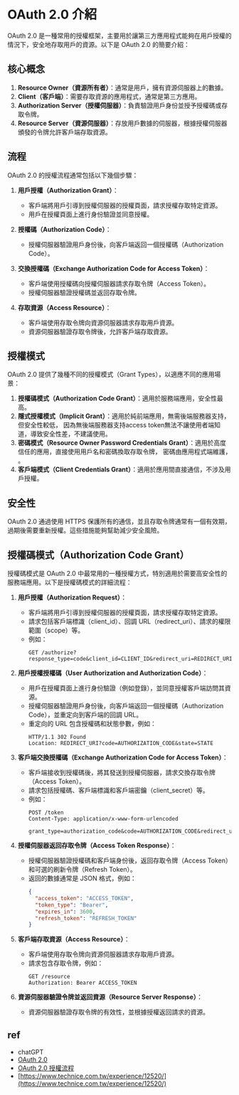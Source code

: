 # OAuth 2.0 介紹

OAuth 2.0 是一種常用的授權框架，主要用於讓第三方應用程式能夠在用戶授權的情況下，安全地存取用戶的資源。以下是 OAuth 2.0 的簡要介紹：

## 核心概念

1. **Resource Owner（資源所有者）**：通常是用戶，擁有資源伺服器上的數據。
2. **Client（客戶端）**：需要存取資源的應用程式，通常是第三方應用。
3. **Authorization Server（授權伺服器）**：負責驗證用戶身份並授予授權碼或存取令牌。
4. **Resource Server（資源伺服器）**：存放用戶數據的伺服器，根據授權伺服器頒發的令牌允許客戶端存取資源。

## 流程

OAuth 2.0 的授權流程通常包括以下幾個步驟：

1. **用戶授權（Authorization Grant）**：
   - 客戶端將用戶引導到授權伺服器的授權頁面，請求授權存取特定資源。
   - 用戶在授權頁面上進行身份驗證並同意授權。

2. **授權碼（Authorization Code）**：
   - 授權伺服器驗證用戶身份後，向客戶端返回一個授權碼（Authorization Code）。

3. **交換授權碼（Exchange Authorization Code for Access Token）**：
   - 客戶端使用授權碼向授權伺服器請求存取令牌（Access Token）。
   - 授權伺服器驗證授權碼並返回存取令牌。

4. **存取資源（Access Resource）**：
   - 客戶端使用存取令牌向資源伺服器請求存取用戶資源。
   - 資源伺服器驗證存取令牌後，允許客戶端存取資源。

## 授權模式

OAuth 2.0 提供了幾種不同的授權模式（Grant Types），以適應不同的應用場景：

1. **授權碼模式（Authorization Code Grant）**：適用於服務端應用，安全性最高。
2. **隱式授權模式（Implicit Grant）**：適用於純前端應用，無需後端服務器支持，但安全性較低， 因為無後端服務器支持access token無法不讓使用者端知道，導致安全性差，不建議使用。
3. **密碼模式（Resource Owner Password Credentials Grant）**：適用於高度信任的應用，直接使用用戶名和密碼換取存取令牌， 密碼由應用程式端維護， 。
4. **客戶端模式（Client Credentials Grant）**：適用於應用間直接通信，不涉及用戶授權。

## 安全性

OAuth 2.0 通過使用 HTTPS 保護所有的通信，並且存取令牌通常有一個有效期，過期後需要重新授權。這些措施能夠幫助減少安全風險。


## 授權碼模式（Authorization Code Grant）

授權碼模式是 OAuth 2.0 中最常用的一種授權方式，特別適用於需要高安全性的服務端應用。以下是授權碼模式的詳細流程：

1. **用戶授權（Authorization Request）**：
   - 客戶端將用戶引導到授權伺服器的授權頁面，請求授權存取特定資源。
   - 請求包括客戶端標識（client_id）、回調 URL（redirect_uri）、請求的權限範圍（scope）等。
   - 例如：
     ```
     GET /authorize?response_type=code&client_id=CLIENT_ID&redirect_uri=REDIRECT_URI&scope=SCOPE&state=STATE
     ```

2. **用戶授權授權碼（User Authorization and Authorization Code）**：
   - 用戶在授權頁面上進行身份驗證（例如登錄），並同意授權客戶端訪問其資源。
   - 授權伺服器驗證用戶身份後，向客戶端返回一個授權碼（Authorization Code），並重定向到客戶端的回調 URL。
   - 重定向的 URL 包含授權碼和狀態參數，例如：
     ```
     HTTP/1.1 302 Found
     Location: REDIRECT_URI?code=AUTHORIZATION_CODE&state=STATE
     ```

3. **客戶端交換授權碼（Exchange Authorization Code for Access Token）**：
   - 客戶端接收到授權碼後，將其發送到授權伺服器，請求交換存取令牌（Access Token）。
   - 請求包括授權碼、客戶端標識和客戶端密鑰（client_secret）等。
   - 例如：
     ```
     POST /token
     Content-Type: application/x-www-form-urlencoded
     
     grant_type=authorization_code&code=AUTHORIZATION_CODE&redirect_uri=REDIRECT_URI&client_id=CLIENT_ID&client_secret=CLIENT_SECRET
     ```

4. **授權伺服器返回存取令牌（Access Token Response）**：
   - 授權伺服器驗證授權碼和客戶端身份後，返回存取令牌（Access Token）和可選的刷新令牌（Refresh Token）。
   - 返回的數據通常是 JSON 格式，例如：
     ```json
     {
       "access_token": "ACCESS_TOKEN",
       "token_type": "Bearer",
       "expires_in": 3600,
       "refresh_token": "REFRESH_TOKEN"
     }
     ```

5. **客戶端存取資源（Access Resource）**：
   - 客戶端使用存取令牌向資源伺服器請求存取用戶資源。
   - 請求包含存取令牌，例如：
     ```
     GET /resource
     Authorization: Bearer ACCESS_TOKEN
     ```

6. **資源伺服器驗證令牌並返回資源（Resource Server Response）**：
   - 資源伺服器驗證存取令牌的有效性，並根據授權返回請求的資源。

## ref
* chatGPT
* [OAuth 2.0](https://oauth.net/2/)
* [OAuth 2.0 授權流程](https://ithelp.ithome.com.tw/articles/10291817)
* [https://www.technice.com.tw/experience/12520/](https://www.technice.com.tw/experience/12520/)

